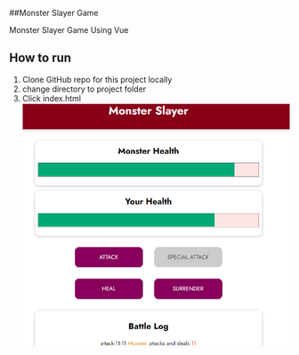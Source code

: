 ##Monster Slayer Game

Monster Slayer Game Using Vue

## How to run

1.  Clone GitHub repo for this project locally
2.  change directory to project folder
3.  Click index.html
![](https://github.com/riyazpt/Monster-Slayer-Game/blob/main/images/monster-slayer.png)
